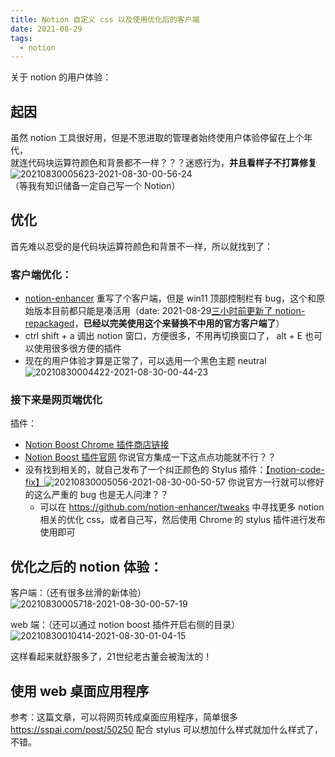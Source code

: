 ```yaml
---
title: Notion 自定义 css 以及使用优化后的客户端 
date: 2021-08-29
tags:
  - notion
---
```


关于 notion 的用户体验：

## 起因

虽然 notion 工具很好用，但是不思进取的管理者始终使用户体验停留在上个年代，  
就连代码块运算符颜色和背景都不一样？？？迷惑行为，**并且看样子不打算修复** ![20210830005623-2021-08-30-00-56-24](https://raw.githubusercontent.com/fengwei2002/Pictures_02/master/images/20210830005623-2021-08-30-00-56-24.png)   
（等我有知识储备一定自己写一个 Notion）  

## 优化
首先难以忍受的是代码块运算符颜色和背景不一样，所以就找到了：  

### 客户端优化：
- [notion-enhancer](https://github.com/notion-enhancer/notion-enhancer) 重写了个客户端，但是 win11 顶部控制栏有 bug，这个和原始版本目前都只能是凑活用（date: 2021-08-29[三小时前更新了 notion-repackaged](https://github.com/notion-enhancer/notion-repackaged)，**已经以完美使用这个来替换不中用的官方客户端了**）
- ctrl shift + a 调出 notion 窗口，方便很多，不用再切换窗口了， alt + E 也可以使用很多很方便的插件
- 现在的用户体验才算是正常了，可以选用一个黑色主题 neutral ![20210830004422-2021-08-30-00-44-23](https://raw.githubusercontent.com/fengwei2002/Pictures_02/master/images/20210830004422-2021-08-30-00-44-23.png)

### 接下来是网页端优化
插件：
- [Notion Boost Chrome 插件商店链接](https://chrome.google.com/webstore/detail/notion-boost/eciepnnimnjaojlkcpdpcgbfkpcagahd/related)
- [Notion Boost 插件官网](https://gourav.io/notion-boost) 你说官方集成一下这点点功能就不行？？
- 没有找到相关的，就自己发布了一个纠正颜色的 Stylus 插件：[【notion-code-fix】](https://userstyles.world/style/908/notion-code-fix)![20210830005056-2021-08-30-00-50-57](https://raw.githubusercontent.com/fengwei2002/Pictures_02/master/images/20210830005056-2021-08-30-00-50-57.png) 你说官方一行就可以修好的这么严重的 bug 也是无人问津？？
  - 可以在 https://github.com/notion-enhancer/tweaks 中寻找更多 notion 相关的优化 css，或者自己写，然后使用 Chrome 的 stylus 插件进行发布使用即可

## 优化之后的 notion 体验：

客户端：（还有很多丝滑的新体验）
![20210830005718-2021-08-30-00-57-19](https://raw.githubusercontent.com/fengwei2002/Pictures_02/master/images/20210830005718-2021-08-30-00-57-19.png)

web 端：（还可以通过 notion boost 插件开启右侧的目录）
![20210830010414-2021-08-30-01-04-15](https://raw.githubusercontent.com/fengwei2002/Pictures_02/master/images/20210830010414-2021-08-30-01-04-15.png)

这样看起来就舒服多了，21世纪老古董会被淘汰的！

## 使用 web 桌面应用程序

参考：这篇文章，可以将网页转成桌面应用程序，简单很多 https://sspai.com/post/50250
配合 stylus 可以想加什么样式就加什么样式了，不错。